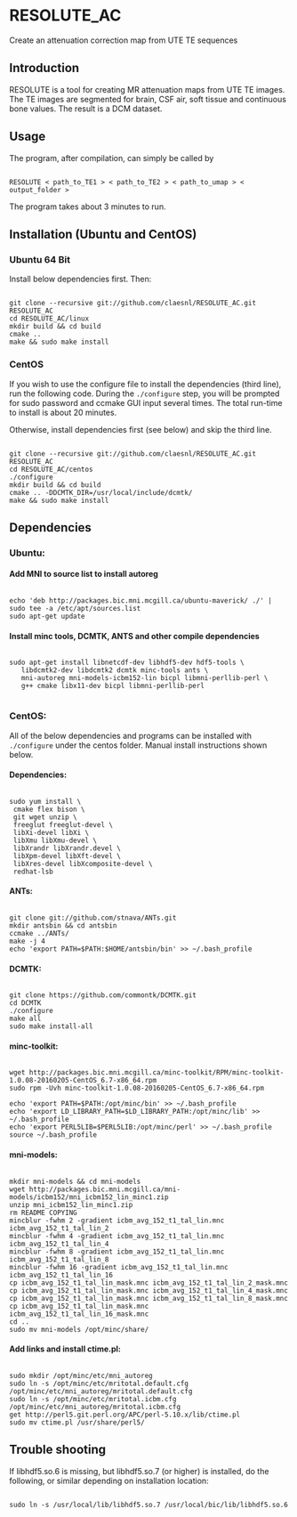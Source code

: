 # RESOLUTE_AC
Create an attenuation correction map from UTE TE sequences

## Introduction
RESOLUTE is a tool for creating MR attenuation maps from UTE TE images.
The TE images are segmented for brain, CSF air, soft tissue and continuous bone values.
The result is a DCM dataset.

## Usage
The program, after compilation, can simply be called by
<pre><code>
RESOLUTE < path_to_TE1 > < path_to_TE2 > < path_to_umap > < output_folder >
</code></pre>
The program takes about 3 minutes to run.

## Installation (Ubuntu and CentOS)

### Ubuntu 64 Bit
Install below dependencies first. Then:
<pre><code>
git clone --recursive git://github.com/claesnl/RESOLUTE_AC.git RESOLUTE_AC
cd RESOLUTE_AC/linux
mkdir build && cd build
cmake ..
make && sudo make install
</code></pre>

### CentOS
If you wish to use the configure file to install the dependencies (third line), run the following code. During the `./configure` step, you will be prompted for sudo password and ccmake GUI input several times. The total run-time to install is about 20 minutes.

Otherwise, install dependencies first (see below) and skip the third line.
<pre><code>
git clone --recursive git://github.com/claesnl/RESOLUTE_AC.git RESOLUTE_AC
cd RESOLUTE_AC/centos
./configure
mkdir build && cd build
cmake .. -DDCMTK_DIR=/usr/local/include/dcmtk/
make && sudo make install
</code></pre>

## Dependencies

### Ubuntu:

#### Add MNI to source list to install autoreg
<pre><code>
echo 'deb http://packages.bic.mni.mcgill.ca/ubuntu-maverick/ ./' | sudo tee -a /etc/apt/sources.list
sudo apt-get update
</code></pre>

#### Install minc tools, DCMTK, ANTS and other compile dependencies
<pre><code>
sudo apt-get install libnetcdf-dev libhdf5-dev hdf5-tools \
   libdcmtk2-dev libdcmtk2 dcmtk minc-tools ants \
   mni-autoreg mni-models-icbm152-lin bicpl libmni-perllib-perl \
   g++ cmake libx11-dev bicpl libmni-perllib-perl
   </code></pre>

### CentOS:
All of the below dependencies and programs can be installed with `./configure` under the centos folder. Manual install instructions shown below.

#### Dependencies:
<pre><code>
sudo yum install \
 cmake flex bison \
 git wget unzip \
 freeglut freeglut-devel \
 libXi-devel libXi \
 libXmu libXmu-devel \
 libXrandr libXrandr.devel \
 libXpm-devel libXft-devel \
 libXres-devel libXcomposite-devel \
 redhat-lsb
</code></pre>

#### ANTs:
<pre><code>
git clone git://github.com/stnava/ANTs.git
mkdir antsbin && cd antsbin
ccmake ../ANTs/
make -j 4
echo 'export PATH=$PATH:$HOME/antsbin/bin' >> ~/.bash_profile
</code></pre>

#### DCMTK:
<pre><code>
git clone https://github.com/commontk/DCMTK.git
cd DCMTK
./configure
make all
sudo make install-all
</code></pre>

#### minc-toolkit:
<pre><code>
wget http://packages.bic.mni.mcgill.ca/minc-toolkit/RPM/minc-toolkit-1.0.08-20160205-CentOS_6.7-x86_64.rpm
sudo rpm -Uvh minc-toolkit-1.0.08-20160205-CentOS_6.7-x86_64.rpm

echo 'export PATH=$PATH:/opt/minc/bin' >> ~/.bash_profile
echo 'export LD_LIBRARY_PATH=$LD_LIBRARY_PATH:/opt/minc/lib' >> ~/.bash_profile
echo 'export PERL5LIB=$PERL5LIB:/opt/minc/perl' >> ~/.bash_profile
source ~/.bash_profile
</code></pre>

#### mni-models:
<pre><code>
mkdir mni-models && cd mni-models
wget http://packages.bic.mni.mcgill.ca/mni-models/icbm152/mni_icbm152_lin_minc1.zip
unzip mni_icbm152_lin_minc1.zip
rm README COPYING
mincblur -fwhm 2 -gradient icbm_avg_152_t1_tal_lin.mnc icbm_avg_152_t1_tal_lin_2
mincblur -fwhm 4 -gradient icbm_avg_152_t1_tal_lin.mnc icbm_avg_152_t1_tal_lin_4
mincblur -fwhm 8 -gradient icbm_avg_152_t1_tal_lin.mnc icbm_avg_152_t1_tal_lin_8
mincblur -fwhm 16 -gradient icbm_avg_152_t1_tal_lin.mnc icbm_avg_152_t1_tal_lin_16
cp icbm_avg_152_t1_tal_lin_mask.mnc icbm_avg_152_t1_tal_lin_2_mask.mnc
cp icbm_avg_152_t1_tal_lin_mask.mnc icbm_avg_152_t1_tal_lin_4_mask.mnc
cp icbm_avg_152_t1_tal_lin_mask.mnc icbm_avg_152_t1_tal_lin_8_mask.mnc
cp icbm_avg_152_t1_tal_lin_mask.mnc icbm_avg_152_t1_tal_lin_16_mask.mnc
cd ..
sudo mv mni-models /opt/minc/share/
</code></pre>

#### Add links and install ctime.pl:
<pre><code>
sudo mkdir /opt/minc/etc/mni_autoreg
sudo ln -s /opt/minc/etc/mritotal.default.cfg /opt/minc/etc/mni_autoreg/mritotal.default.cfg
sudo ln -s /opt/minc/etc/mritotal.icbm.cfg /opt/minc/etc/mni_autoreg/mritotal.icbm.cfg
get http://perl5.git.perl.org/APC/perl-5.10.x/lib/ctime.pl
sudo mv ctime.pl /usr/share/perl5/
</code></pre>

## Trouble shooting
If libhdf5.so.6 is missing, but libhdf5.so.7 (or higher) is installed, do the following, or similar depending on installation location:
<pre><code>
sudo ln -s /usr/local/lib/libhdf5.so.7 /usr/local/bic/lib/libhdf5.so.6
</code></pre>
